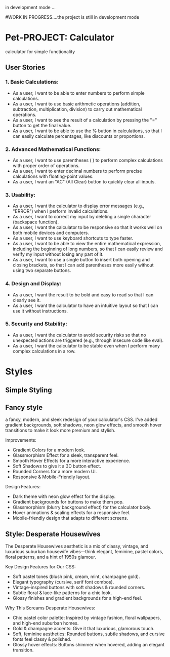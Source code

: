 in development mode ...

#WORK IN PROGRESS....the project is still in development mode

# Pet-PROJECT: Calculator
calculator for simple functionality 

## User Stories

### 1. Basic Calculations:
- As a user, I want to be able to enter numbers to perform simple calculations.
- As a user, I want to use basic arithmetic operations (addition, subtraction, multiplication, division) to carry out mathematical operations.
- As a user, I want to see the result of a calculation by pressing the "=" button to get the final value.
- As a user, I want to be able to use the % button in calculations, so that I can easily calculate percentages, like discounts or proportions.

### 2. Advanced Mathematical Functions:
- As a user, I want to use parentheses ( ) to perform complex calculations with proper order of operations.
- As a user, I want to enter decimal numbers to perform precise calculations with floating-point values.
- As a user, I want an "AC" (All Clear) button to quickly clear all inputs.

### 3. Usability:
- As a user, I want the calculator to display error messages (e.g., "ERROR") when I perform invalid calculations.
- As a user, I want to correct my input by deleting a single character (backspace function).
- As a user, I want the calculator to be responsive so that it works well on both mobile devices and computers.
- As a user, I want to use keyboard shortcuts to type faster.
- As a user, I want to be able to view the entire mathematical expression, including the beginning of long numbers, so that I can easily review and verify my input without losing any part of it.
- As a user,
I want to use a single button to insert both opening and closing brackets,
so that I can add parentheses more easily without using two separate buttons.

### 4. Design and Display:
- As a user, I want the result to be bold and easy to read so that I can clearly see it.
- As a user, I want the calculator to have an intuitive layout so that I can use it without instructions.

### 5. Security and Stability:
- As a user, I want the calculator to avoid security risks so that no unexpected actions are triggered (e.g., through insecure code like eval).
- As a user, I want the calculator to be stable even when I perform many complex calculations in a row.

# Styles

## Simple Styling
## Fancy style
a fancy, modern, and sleek redesign of your calculator's CSS. I've added gradient backgrounds, soft shadows, neon glow effects, and smooth hover transitions to make it look more premium and stylish.

Improvements:
- Gradient Colors for a modern look.
- Glassmorphism Effect for a sleek, transparent feel.
- Smooth Hover Effects for a more interactive experience.
- Soft Shadows to give it a 3D button effect.
- Rounded Corners for a more modern UI.
- Responsive & Mobile-Friendly layout.

Design Features:
- Dark theme with neon glow effect for the display.
- Gradient backgrounds for buttons to make them pop.
- Glassmorphism (blurry background effect) for the calculator body.
- Hover animations & scaling effects for a responsive feel.
- Mobile-friendly design that adapts to different screens.

## Style: Desperate Housewives
The Desperate Housewives aesthetic is a mix of classy, vintage, and luxurious suburban housewife vibes—think elegant, feminine, pastel colors, floral patterns, and a hint of 1950s glamour.

Key Design Features for Our CSS:
- Soft pastel tones (blush pink, cream, mint, champagne gold).
- Elegant typography (cursive, serif font combos).
- Vintage-inspired buttons with soft shadows & rounded corners.
- Subtle floral & lace-like patterns for a chic look.
- Glossy finishes and gradient backgrounds for a high-end feel.

Why This Screams Desperate Housewives:
- Chic pastel color palette: Inspired by vintage fashion, floral wallpapers, and high-end suburban homes.
- Gold & champagne accents: Give it that luxurious, glamorous touch.
- Soft, feminine aesthetics: Rounded buttons, subtle shadows, and cursive fonts feel classy & polished.
- Glossy hover effects: Buttons shimmer when hovered, adding an elegant transition.


